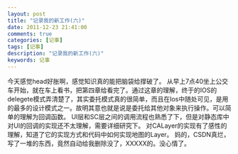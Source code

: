 ```yaml
---
layout: post
title: "记录我的新工作(六)"
date: 2011-12-23 21:41:00 
comments: true
categories: [记事]
tags: [记事]
description: "记录我的新工作(六)"
keywords: 记事
---
```


  今天感觉head好胀啊，感觉知识真的能把脑袋给撑破了。
  从早上7点40坐上公交车开始，就在车上看书，把第四章给看完了。通过这章的理解，终于的IOS的delegete模式弄清楚了，其实委托模式真的很简单，而且在Ios中随处可见，是用的最多的设计模式之一。故明其意也就是说是委托给其他对象来执行操作。可以简单的理解为回调函数。
  UI层和SC层之间的调用流程也熟悉了下，但是对静态库中对UI的回调的实现还不太理解，需要详细研究下。
  对CALayer的实现有了感性的理解，知道了它的实现方式和代码中如何实现地图的Layer。
  妈的，CSDN真烂，写了一堆的东西，竟然自动给我删除没了，XXXXX的。没心情了。
